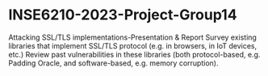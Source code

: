 # INSE6210-2023-Project-Group14
Attacking SSL/TLS implementations-Presentation & Report
Survey existing libraries that implement SSL/TLS protocol (e.g. in browsers, in IoT devices,
etc.)
Review past vulnerabilities in these libraries (both protocol-based, e.g. Padding Oracle, and software-based, e.g. memory corruption).
